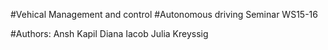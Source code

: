 #Vehical Management and control 
#Autonomous driving Seminar WS15-16

#Authors: 
Ansh Kapil
Diana Iacob
Julia Kreyssig
